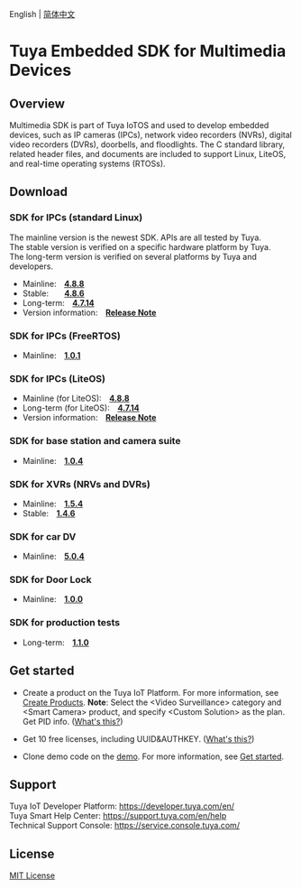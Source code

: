 English | [简体中文](./README_zh-CN.md)

# Tuya Embedded SDK for Multimedia Devices

## Overview
Multimedia SDK is part of Tuya IoTOS and used to develop embedded devices, such as IP cameras (IPCs), network video recorders (NVRs), digital video recorders (DVRs), doorbells, and floodlights. The C standard library, related header files, and documents are included to support Linux, LiteOS, and real-time operating systems (RTOSs).

## Download

### SDK for IPCs (standard Linux)
The mainline version is the newest SDK. APIs are all tested by Tuya.<br>
The stable version is verified on a specific hardware platform by Tuya.<br>
The long-term version is verified on several platforms by Tuya and developers.

* Mainline:&emsp;**[4.8.8](./Linux/dowload_list_linux_4.8.8.md)**
* Stable:&emsp;&emsp;**[4.8.6](./Linux/dowload_list_linux_4.8.6.md)**
* Long-term:&emsp;**[4.7.14](./Linux/dowload_list_linux_4.7.14.md)**
* Version information:&emsp;**[Release Note](./Linux/release_note.md)**

### SDK for IPCs (FreeRTOS)
* Mainline:&emsp;**[1.0.1](./RTOS/dowload_list_rtos.md)**

### SDK for IPCs (LiteOS)
* Mainline (for LiteOS):&emsp;**[4.8.8](./LiteOS/dowload_list_liteos_4.8.8.md)**
* Long-term (for LiteOS):&emsp;**[4.7.14](./LiteOS/dowload_list_liteos_4.7.14.md)**
* Version information:&emsp;**[Release Note](./LiteOS/release_note.md)**

### SDK for base station and **camera suite**
* Mainline:&emsp;**[1.0.4](./Base-station&Camera-Suit/download_list_kit.md)**

### SDK for XVRs (NRVs and DVRs)
* Mainline:&emsp;**[1.5.4](./XVR/download_list_1.5.4.md)**
* Stable:&emsp;**[1.4.6](./XVR/download_list_1.4.6.md)**

### SDK for car DV
* Mainline:&emsp;**[5.0.4](./Car-DV/download_list_5.0.4.md)**

### SDK for Door Lock
* Mainline:&emsp;**[1.0.0](./Door-Lock/doorlock_sdk_release.md)**

### SDK for production tests
* Long-term:&emsp;**[1.1.0](./fac/dowload_list_fac_1.1.0.md)**

## Get started

* Create a product on the Tuya IoT Platform. For more information, see [Create Products](https://developer.tuya.com/en/docs/iot/configure-in-platform/create-product/create-product?id=K914jp1ijtsfe).
**Note**: Select the \<Video Surveillance\> category and \<Smart Camera\> product, and specify \<Custom Solution\> as the plan. Get PID info. ([What's this?](https://github.com/tuya/tuya-iotos-embeded-sdk-multimedia/wiki/What-is#what-is-pid))

* Get 10 free licenses, including UUID&AUTHKEY. ([What's this?](https://github.com/tuya/tuya-iotos-embeded-sdk-multimedia/wiki/What-is#what-is-uuid--authkey))

* Clone demo code on the [demo](https://github.com/tuya/tuya-iotos-embeded-multimedia-demo). For more information, see [Get started](https://github.com/tuya/tuya-iotos-embeded-multimedia-demo#get-started).


## Support

Tuya IoT Developer Platform: https://developer.tuya.com/en/ <br>
Tuya Smart Help Center: https://support.tuya.com/en/help <br>
Technical Support Console: https://service.console.tuya.com/

## License
[MIT License](./LICENSE)
